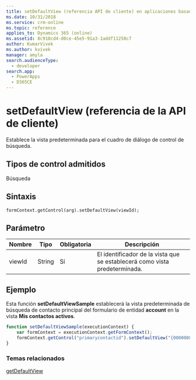 ```yaml
---
title: setDefaultView (referencia API de cliente) en aplicaciones basadas en modelo| MicrosoftDocs
ms.date: 10/31/2018
ms.service: crm-online
ms.topic: reference
applies_to: Dynamics 365 (online)
ms.assetid: 8c918cd4-d0ce-45e5-91a3-1addf11258c7
author: KumarVivek
ms.author: kvivek
manager: amyla
search.audienceType:
  - developer
search.app:
  - PowerApps
  - D365CE
---
```

# <a name="setdefaultview-client-api-reference"></a>setDefaultView (referencia de la API de cliente)



Establece la vista predeterminada para el cuadro de diálogo de control de búsqueda.

## <a name="control-types-supported"></a>Tipos de control admitidos

Búsqueda

## <a name="syntax"></a>Sintaxis

`formContext.getControl(arg).setDefaultView(viewId);`

## <a name="parameter"></a>Parámetro

|Nombre|Tipo|Obligatoria|Descripción|
|--|--|--|--|
|viewId|String|Sí|El identificador de la vista que se establecerá como vista predeterminada.|

## <a name="example"></a>Ejemplo

Esta función **setDefaultViewSample** establecerá la vista predeterminada de búsqueda de contacto principal del formulario de entidad **account** en la vista **Mis contactos activos**.

```JavaScript
function setDefaultViewSample(executionContext) {
    var formContext = executionContext.getFormContext();
    formContext.getControl("primarycontactid").setDefaultView("{00000000-0000-0000-00AA-000010001003}");
}
```

### <a name="related-topics"></a>Temas relacionados

[getDefaultView](getDefaultView.md) 


